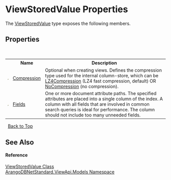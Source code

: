 # ViewStoredValue Properties
 

The <a href="f331978f-5932-4c8c-c717-c974cb8e5145">ViewStoredValue</a> type exposes the following members.


## Properties
&nbsp;<table><tr><th></th><th>Name</th><th>Description</th></tr><tr><td>![Public property](media/pubproperty.gif "Public property")</td><td><a href="e4715d4b-2008-a54e-c037-658eaa83ab91">Compression</a></td><td>
Optional when creating views. Defines the compression type used for the internal column-store, which can be <a href="2e8d2093-69e6-fef4-5cdd-765672e7ebb3">LZ4Compression</a> (LZ4 fast compression, default) OR <a href="e2c3230f-2d78-85dc-c21a-fb9b7d0ff80c">NoCompression</a> (no compression).</td></tr><tr><td>![Public property](media/pubproperty.gif "Public property")</td><td><a href="d19a8645-9d34-075e-33b3-50919837f91a">Fields</a></td><td>
One or more document attribute paths. The specified attributes are placed into a single column of the index. A column with all fields that are involved in common search queries is ideal for performance. The column should not include too many unneeded fields.</td></tr></table>&nbsp;
<a href="#viewstoredvalue-properties">Back to Top</a>

## See Also


#### Reference
<a href="f331978f-5932-4c8c-c717-c974cb8e5145">ViewStoredValue Class</a><br /><a href="23bbeb16-c099-4f2c-4dad-2e67e1a19df4">ArangoDBNetStandard.ViewApi.Models Namespace</a><br />
